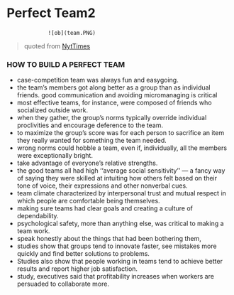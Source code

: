 # Perfect Team2


                 ![ob](team.PNG)    
> quoted from [NytTimes](https://www.nytimes.com/2016/02/28/magazine/what-google-learned-from-its-quest-to-build-the-perfect-team.html)      







###  HOW TO BUILD A PERFECT TEAM

* case-competition team was always fun and easygoing.  
* the team’s members got along better as a group than as individual friends. good communication and avoiding micromanaging is critical     
* most effective teams, for instance, were composed of friends who socialized outside work. 
* when they gather, the group’s norms typically override individual proclivities and encourage deference to the team.
* to maximize the group’s score was for each person to sacrifice an item they really wanted for something the team needed.     
* wrong norms could hobble a team, even if, individually, all the members were exceptionally bright.     
* take advantage of everyone’s relative strengths.    
* the good teams all had high ‘‘average social sensitivity’’ — a fancy way of saying they were skilled at intuiting how others felt based on their tone of voice, their expressions and other nonverbal cues.   
* team climate characterized by interpersonal trust and mutual respect in which people are comfortable being themselves.   
* making sure teams had clear goals and creating a culture of dependability.    
* psychological safety, more than anything else, was critical to making a team work.    
* speak honestly about the things that had been bothering them,   
* studies show that groups tend to innovate faster, see mistakes more quickly and find better solutions to problems.   
* Studies also show that people working in teams tend to achieve better results and report higher job satisfaction.   
* study, executives said that profitability increases when workers are persuaded to collaborate more.    